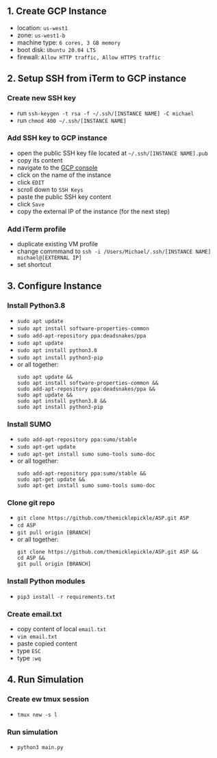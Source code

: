 ## 1. Create GCP Instance
- location: `us-west1`
- zone: `us-west1-b` 
- machine type: `6 cores, 3 GB memory`
- boot disk: `Ubuntu 20.04 LTS`
- firewall: `Allow HTTP traffic, Allow HTTPS traffic`

## 2. Setup SSH from iTerm to GCP instance

### Create new SSH key
- run `ssh-keygen -t rsa -f ~/.ssh/[INSTANCE NAME] -C michael`
- run `chmod 400 ~/.ssh/[INSTANCE NAME]`

### Add SSH key to GCP instance
- open the public SSH key file located at `~/.ssh/[INSTANCE NAME].pub`
- copy its content
- navigate to the [GCP console](https://console.cloud.google.com/compute/instances?authuser=1&project=virtual-machine-301620&instancessize=50)
- click on the name of the instance
- click `EDIT`
- scroll down to `SSH Keys`
- paste the public SSH key content
- click `Save`
- copy the external IP of the instance (for the next step)

### Add iTerm profile
- duplicate existing VM profile
- change commmand to `ssh -i /Users/Michael/.ssh/[INSTANCE NAME] michael@[EXTERNAL IP]`
- set shortcut

## 3. Configure Instance

### Install Python3.8
- `sudo apt update`
- `sudo apt install software-properties-common`
- `sudo add-apt-repository ppa:deadsnakes/ppa`
- `sudo apt update`
- `sudo apt install python3.8`
- `sudo apt install python3-pip`
- or all together: 
    ```
    sudo apt update &&
    sudo apt install software-properties-common &&
    sudo add-apt-repository ppa:deadsnakes/ppa &&
    sudo apt update &&
    sudo apt install python3.8 &&
    sudo apt install python3-pip
    ```

### Install SUMO
- `sudo add-apt-repository ppa:sumo/stable`
- `sudo apt-get update`
- `sudo apt-get install sumo sumo-tools sumo-doc`
- or all together:
    ```
    sudo add-apt-repository ppa:sumo/stable &&
    sudo apt-get update &&
    sudo apt-get install sumo sumo-tools sumo-doc
    ```

### Clone git repo
- `git clone https://github.com/themicklepickle/ASP.git ASP`
- `cd ASP`
- `git pull origin [BRANCH]`
- or all together:
    ```
    git clone https://github.com/themicklepickle/ASP.git ASP &&
    cd ASP &&
    git pull origin [BRANCH]
    ```

### Install Python modules
- `pip3 install -r requirements.txt`

### Create email.txt
- copy content of local `email.txt`
- `vim email.txt`
- paste copied content
- type `ESC`
- type `:wq`

## 4. Run Simulation

### Create ew tmux session
- `tmux new -s l`

### Run simulation
- `python3 main.py`
